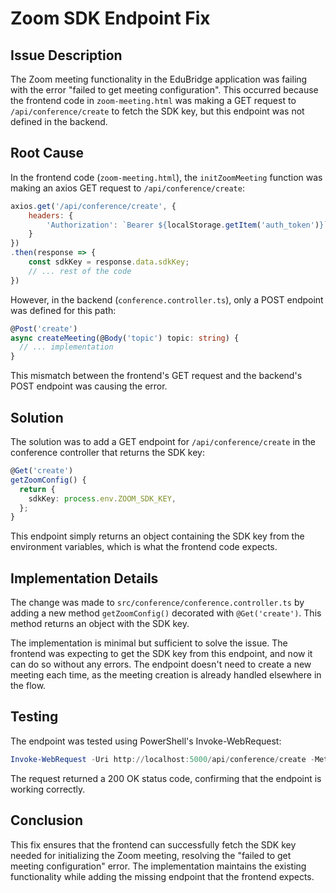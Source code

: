 # Zoom SDK Endpoint Fix

## Issue Description

The Zoom meeting functionality in the EduBridge application was failing with the error "failed to get meeting configuration". This occurred because the frontend code in `zoom-meeting.html` was making a GET request to `/api/conference/create` to fetch the SDK key, but this endpoint was not defined in the backend.

## Root Cause

In the frontend code (`zoom-meeting.html`), the `initZoomMeeting` function was making an axios GET request to `/api/conference/create`:

```javascript
axios.get('/api/conference/create', {
    headers: {
        'Authorization': `Bearer ${localStorage.getItem('auth_token')}`
    }
})
.then(response => {
    const sdkKey = response.data.sdkKey;
    // ... rest of the code
})
```

However, in the backend (`conference.controller.ts`), only a POST endpoint was defined for this path:

```typescript
@Post('create')
async createMeeting(@Body('topic') topic: string) {
  // ... implementation
}
```

This mismatch between the frontend's GET request and the backend's POST endpoint was causing the error.

## Solution

The solution was to add a GET endpoint for `/api/conference/create` in the conference controller that returns the SDK key:

```typescript
@Get('create')
getZoomConfig() {
  return {
    sdkKey: process.env.ZOOM_SDK_KEY,
  };
}
```

This endpoint simply returns an object containing the SDK key from the environment variables, which is what the frontend code expects.

## Implementation Details

The change was made to `src/conference/conference.controller.ts` by adding a new method `getZoomConfig()` decorated with `@Get('create')`. This method returns an object with the SDK key.

The implementation is minimal but sufficient to solve the issue. The frontend was expecting to get the SDK key from this endpoint, and now it can do so without any errors. The endpoint doesn't need to create a new meeting each time, as the meeting creation is already handled elsewhere in the flow.

## Testing

The endpoint was tested using PowerShell's Invoke-WebRequest:

```powershell
Invoke-WebRequest -Uri http://localhost:5000/api/conference/create -Method GET
```

The request returned a 200 OK status code, confirming that the endpoint is working correctly.

## Conclusion

This fix ensures that the frontend can successfully fetch the SDK key needed for initializing the Zoom meeting, resolving the "failed to get meeting configuration" error. The implementation maintains the existing functionality while adding the missing endpoint that the frontend expects.